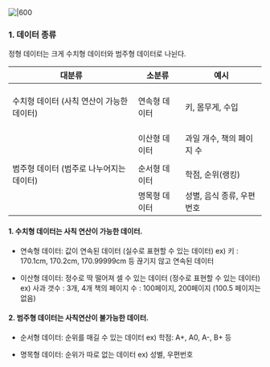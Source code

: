 

![|600](Data/Kaggle/1.데이터시각화/1.jpeg)



### 1. 데이터 종류

정형 데이터는 크게 수치형 데이터와 범주형 데이터로 나뉜다. 

| 대분류                                  | 소분류     | 예시               |
| ------------------------------------ | ------- | ---------------- |
| <br>수치형 데이터 (사칙 연산이 가능한 데이터)<br><br> | 연속형 데이터 | 키, 몸무게, 수입       |
|                                      | 이산형 데이터 | 과일 개수, 책의 페이지 수  |
|                                      |         |                  |
| 범주형 데이터 (범주로 나누어지는 데이터)              | 순서형 데이터 | 학점, 순위(랭킹)       |
|                                      | 명목형 데이터 | 성별, 음식 종류, 우편 번호 |

#### 1. 수치형 데이터는 사칙 연산이 가능한 데이터. 
- 연속형 데이터: 값이 연속된 데이터 (실수로 표현할 수 있는 데이터)
	  ex) 키 : 170.1cm, 170.2cm, 170.99999cm 등 끊기지 않고 연속된 데이터 

- 이산형 데이터: 정수로 딱 떨어져 셀 수 있는 데이터 (정수로 표현할 수 있는 데이터)
	  ex) 사과 갯수 : 3개, 4개 
	     책의 페이지 수 : 100페이지, 200페이지 (100.5 페이지는 없음)


#### 2. 범주형 데이터는 사칙연산이 불가능한 데이터.
- 순서형 데이터: 순위를 매길 수 있는 데이터 
	  ex) 학점:  A+, A0, A-, B+ 등

- 명목형 데이터: 순위가 따로 없는 데이터
	 ex) 성별, 우편번호



